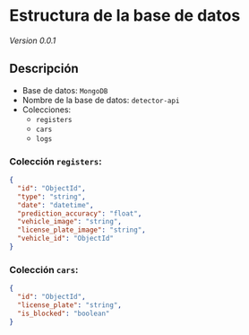 # Estructura de la base de datos

_Version 0.0.1_

## Descripción

* Base de datos: `MongoDB`
* Nombre de la base de datos: `detector-api`
* Colecciones:
    * `registers`
    * `cars`
    * `logs`

### Colección `registers`:

```json
{
  "id": "ObjectId",
  "type": "string",
  "date": "datetime",
  "prediction_accuracy": "float",
  "vehicle_image": "string",
  "license_plate_image": "string",
  "vehicle_id": "ObjectId"
}
```

### Colección `cars`:

```json
{
  "id": "ObjectId",
  "license_plate": "string",
  "is_blocked": "boolean"
}
```



